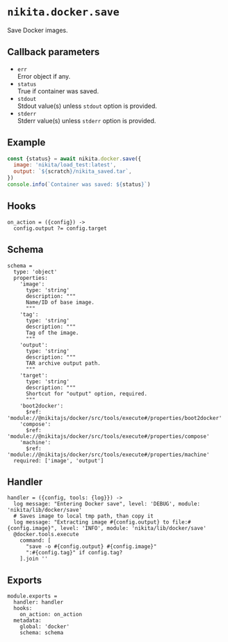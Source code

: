 
# `nikita.docker.save`

Save Docker images.

## Callback parameters

* `err`   
  Error object if any.
* `status`   
  True if container was saved.
* `stdout`   
  Stdout value(s) unless `stdout` option is provided.
* `stderr`   
  Stderr value(s) unless `stderr` option is provided.

## Example

```js
const {status} = await nikita.docker.save({
  image: 'nikita/load_test:latest',
  output: `${scratch}/nikita_saved.tar`,
})
console.info(`Container was saved: ${status}`)
```

## Hooks

    on_action = ({config}) ->
      config.output ?= config.target

## Schema

    schema =
      type: 'object'
      properties:
        'image':
          type: 'string'
          description: """
          Name/ID of base image.
          """
        'tag':
          type: 'string'
          description: """
          Tag of the image.
          """
        'output':
          type: 'string'
          description: """
          TAR archive output path.
          """
        'target':
          type: 'string'
          description: """
          Shortcut for "output" option, required.
          """
        'boot2docker':
          $ref: 'module://@nikitajs/docker/src/tools/execute#/properties/boot2docker'
        'compose':
          $ref: 'module://@nikitajs/docker/src/tools/execute#/properties/compose'
        'machine':
          $ref: 'module://@nikitajs/docker/src/tools/execute#/properties/machine'
      required: ['image', 'output']

## Handler

    handler = ({config, tools: {log}}) ->
      log message: "Entering Docker save", level: 'DEBUG', module: 'nikita/lib/docker/save'
      # Saves image to local tmp path, than copy it
      log message: "Extracting image #{config.output} to file:#{config.image}", level: 'INFO', module: 'nikita/lib/docker/save'
      @docker.tools.execute
        command: [
          "save -o #{config.output} #{config.image}"
          ":#{config.tag}" if config.tag?
        ].join ''

## Exports

    module.exports =
      handler: handler
      hooks:
        on_action: on_action
      metadata:
        global: 'docker'
        schema: schema
